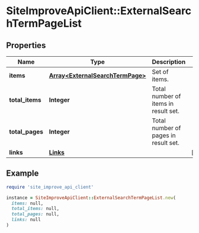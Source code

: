 # SiteImproveApiClient::ExternalSearchTermPageList

## Properties

| Name | Type | Description | Notes |
| ---- | ---- | ----------- | ----- |
| **items** | [**Array&lt;ExternalSearchTermPage&gt;**](ExternalSearchTermPage.md) | Set of items. |  |
| **total_items** | **Integer** | Total number of items in result set. |  |
| **total_pages** | **Integer** | Total number of pages in result set. |  |
| **links** | [**Links**](Links.md) |  | [optional] |

## Example

```ruby
require 'site_improve_api_client'

instance = SiteImproveApiClient::ExternalSearchTermPageList.new(
  items: null,
  total_items: null,
  total_pages: null,
  links: null
)
```

